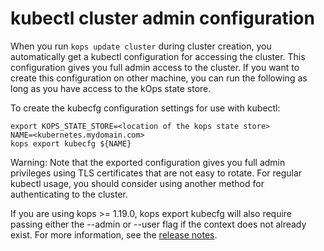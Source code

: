 # kubectl cluster admin configuration

When you run `kops update cluster` during cluster creation, you automatically get a kubectl configuration for accessing the cluster. This configuration gives you full admin access to the cluster.
If you want to create this configuration on other machine, you can run the following as long as you have access to the kOps state store.

To create the kubecfg configuration settings for use with kubectl:

```
export KOPS_STATE_STORE=<location of the kops state store>
NAME=<kubernetes.mydomain.com>
kops export kubecfg ${NAME}
```

Warning: Note that the exported configuration gives you full admin privileges using TLS certificates that are not easy to rotate. For regular kubectl usage, you should consider using another method for authenticating to the cluster.

If you are using kops >= 1.19.0, kops export kubecfg will also require passing either the --admin or --user flag if the context does not already exist. For more information, see the [release notes](https://kops.sigs.k8s.io/releases/1.19-notes/#changes-to-kubernetes-config-export).
